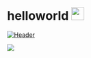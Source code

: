 # helloworld <img src="https://raw.githubusercontent.com/MartinHeinz/MartinHeinz/master/wave.gif" width="30px">
[![Header](https://raw.githubusercontent.com/MartinHeinz/<OWNER>/<OWNER>/readme_header.png "Header")](https://some-url.dev/)

<img align="center" src="https://github-readme-stats.vercel.app/api/<CARD_TYPE>/?username=<dredamonsta1>&theme=<THEME_NAME>" />
